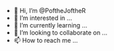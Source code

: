 - 👋 Hi, I’m @PoftheJoftheR
- 👀 I’m interested in ...
- 🌱 I’m currently learning ...
- 💞️ I’m looking to collaborate on ...
- 📫 How to reach me ...

<!---
PoftheJoftheR/PoftheJoftheR is a ✨ special ✨ repository because its `README.md` (this file) appears on your GitHub profile.
You can click the Preview link to take a look at your changes.
--->
